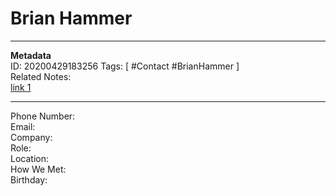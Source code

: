 # Brian Hammer
---
**Metadata**  
ID: 20200429183256
Tags: [ #Contact #BrianHammer ]  
Related Notes:  
[link 1](N/A)  

---
 
Phone Number:  
Email:  
Company:  
Role:  
Location:  
How We Met:  
Birthday:  
